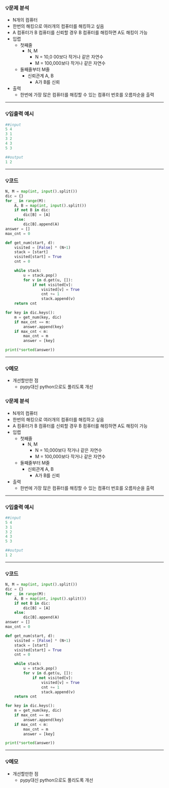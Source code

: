 ### 💡문제 분석

- N개의 컴퓨터
- 한번의 해킹으로 여러개의 컴퓨터를 해킹하고 싶음
- A 컴퓨터가 B 컴퓨터를 신뢰할 경우 B 컴퓨터를 해킹하면 A도 해킹이 가능
- 입렵
    - 첫째줄
        - N, M
            - N = 10,0 00보다 작거나 같은 자연수
            - M = 100,000보다 작거나 같은 자연수
    - 둘째줄부터 M줄
        - 신뢰관계 A, B
            - A가 B를 신뢰
- 출력
    - 한번에 가장 많은 컴퓨터를 해킹할 수 있는 컴퓨터 번호를 오름차순을 출력

---

### 💡입출력 예시

```python
##input
5 4
3 1
3 2
4 3
5 3

##output
1 2
```

---

### 💡코드

```python
N, M = map(int, input().split())
dic = {}
for _ in range(M):
    A, B = map(int, input().split())
    if not B in dic:
        dic[B] = [A]
    else:
        dic[B].append(A)
answer = []
max_cnt = 0

def get_num(start, d):
    visited = [False] * (N+1)
    stack = [start]
    visited[start] = True
    cnt = 0

    while stack:
        u = stack.pop()
        for v in d.get(u, []):
            if not visited[v]:
                visited[v] = True
                cnt += 1
                stack.append(v)
    return cnt

for key in dic.keys():
    m = get_num(key, dic)
    if max_cnt == m:
        answer.append(key)
    if max_cnt < m:
        max_cnt = m
        answer = [key]

print(*sorted(answer))
```

---

### 💡메모

- 개선할만한 점
    - pypy대신 python으로도 풀리도록 개선

### 💡문제 분석

- N개의 컴퓨터
- 한번의 해킹으로 여러개의 컴퓨터를 해킹하고 싶음
- A 컴퓨터가 B 컴퓨터를 신뢰할 경우 B 컴퓨터를 해킹하면 A도 해킹이 가능
- 입렵
    - 첫째줄
        - N, M
            - N = 10,000보다 작거나 같은 자연수
            - M = 100,000보다 작거나 같은 자연수
    - 둘째줄부터 M줄
        - 신뢰관계 A, B
            - A가 B를 신뢰
- 출력
    - 한번에 가장 많은 컴퓨터를 해킹할 수 있는 컴퓨터 번호를 오름차순을 출력

---

### 💡입출력 예시

```python
##input
5 4
3 1
3 2
4 3
5 3

##output
1 2

```

---

### 💡코드

```python
N, M = map(int, input().split())
dic = {}
for _ in range(M):
    A, B = map(int, input().split())
    if not B in dic:
        dic[B] = [A]
    else:
        dic[B].append(A)
answer = []
max_cnt = 0

def get_num(start, d):
    visited = [False] * (N+1)
    stack = [start]
    visited[start] = True
    cnt = 0

    while stack:
        u = stack.pop()
        for v in d.get(u, []):
            if not visited[v]:
                visited[v] = True
                cnt += 1
                stack.append(v)
    return cnt

for key in dic.keys():
    m = get_num(key, dic)
    if max_cnt == m:
        answer.append(key)
    if max_cnt < m:
        max_cnt = m
        answer = [key]

print(*sorted(answer))

```

---

### 💡메모

- 개선할만한 점
    - pypy대신 python으로도 풀리도록 개선
